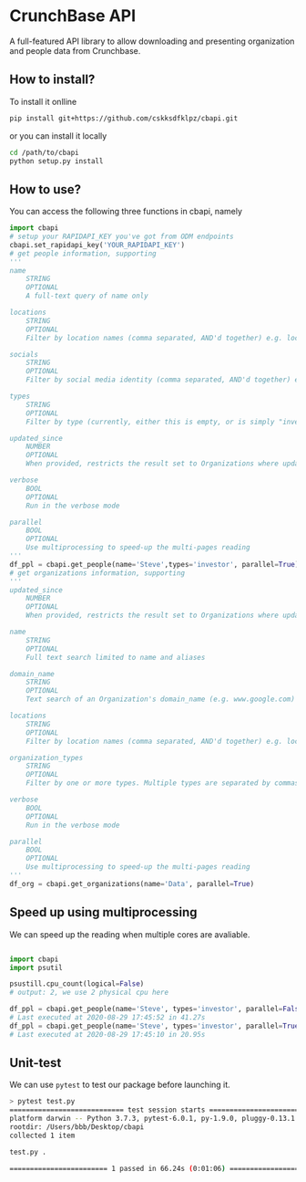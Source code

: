 # CrunchBase API

A full-featured API library to allow downloading and presenting organization and people data from Crunchbase.

## How to install?

To install it onlline

```bash
pip install git+https://github.com/cskksdfklpz/cbapi.git
```

or you can install it locally

```bash
cd /path/to/cbapi
python setup.py install
```

## How to use?

You can access the following three functions in cbapi, namely

```python
import cbapi
# setup your RAPIDAPI_KEY you've got from ODM endpoints
cbapi.set_rapidapi_key('YOUR_RAPIDAPI_KEY')
# get people information, supporting
'''
name
    STRING
    OPTIONAL
    A full-text query of name only

locations
    STRING
    OPTIONAL
    Filter by location names (comma separated, AND'd together) e.g. locations=California,San Francisco

socials
    STRING
    OPTIONAL
    Filter by social media identity (comma separated, AND'd together) e.g. socials=ronconway

types
    STRING
    OPTIONAL
    Filter by type (currently, either this is empty, or is simply "investor")

updated_since
    NUMBER
    OPTIONAL
    When provided, restricts the result set to Organizations where updated_at >= the passed value

verbose
    BOOL
    OPTIONAL
    Run in the verbose mode

parallel
    BOOL
    OPTIONAL
    Use multiprocessing to speed-up the multi-pages reading
'''
df_ppl = cbapi.get_people(name='Steve',types='investor', parallel=True)
# get organizations information, supporting
'''
updated_since
    NUMBER
    OPTIONAL
    When provided, restricts the result set to Organizations where updated_at >= the passed value

name
    STRING
    OPTIONAL
    Full text search limited to name and aliases

domain_name
    STRING
    OPTIONAL
    Text search of an Organization's domain_name (e.g. www.google.com)

locations
    STRING
    OPTIONAL
    Filter by location names (comma separated, AND'd together) e.g. locations=California,San Francisco

organization_types
    STRING
    OPTIONAL
    Filter by one or more types. Multiple types are separated by commas. Available types are "company", "investor", "school", and "group". Multiple organization_types are logically AND'd.

verbose
    BOOL
    OPTIONAL
    Run in the verbose mode

parallel
    BOOL
    OPTIONAL
    Use multiprocessing to speed-up the multi-pages reading
'''
df_org = cbapi.get_organizations(name='Data', parallel=True)
```

## Speed up using multiprocessing

We can speed up the reading when multiple cores are avaliable.

```python

import cbapi
import psutil

psustill.cpu_count(logical=False)
# output: 2, we use 2 physical cpu here

df_ppl = cbapi.get_people(name='Steve', types='investor', parallel=False)
# Last executed at 2020-08-29 17:45:52 in 41.27s
df_ppl = cbapi.get_people(name='Steve', types='investor', parallel=True)
# Last executed at 2020-08-29 17:45:10 in 20.95s

```

## Unit-test

We can use `pytest` to test our package before launching it.

```bash
> pytest test.py
============================ test session starts =============================
platform darwin -- Python 3.7.3, pytest-6.0.1, py-1.9.0, pluggy-0.13.1
rootdir: /Users/bbb/Desktop/cbapi
collected 1 item

test.py .                                                              [100%]

======================== 1 passed in 66.24s (0:01:06) ========================
```